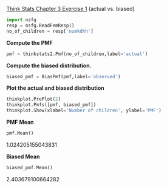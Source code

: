 [Think Stats Chapter 3 Exercise 1](http://greenteapress.com/thinkstats2/html/thinkstats2004.html#toc31) (actual vs. biased)

```python
import nsfg
resp = nsfg.ReadFemResp()
no_of_children = resp['numkdhh']
```
**Compute the PMF**
```python
pmf = thinkstats2.Pmf(no_of_children,label='actual')
```
**Compute the biased distribution.**
```python
biased_pmf = BiasPmf(pmf,label='observed')
```
**Plot the actual and biased distribution**
```python
thinkplot.PrePlot(2)
thinkplot.Pmfs([pmf, biased_pmf])
thinkplot.Show(xlabel='Number of children', ylabel='PMF')
```
**PMF Mean**
```python
pmf.Mean()
```
1.024205155043831

**Biased Mean**
```python
biased_pmf.Mean()
```
2.403679100664282
